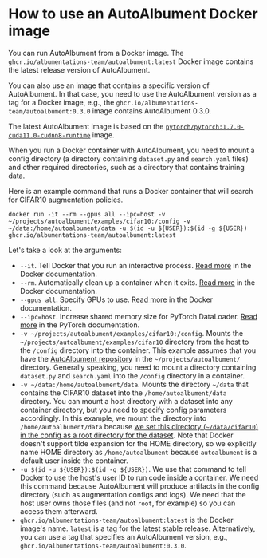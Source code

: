 # How to use an AutoAlbument Docker image

You can run AutoAlbument from a Docker image. The `ghcr.io/albumentations-team/autoalbument:latest` Docker image contains the latest release version of AutoAlbument.

You can also use an image that contains a specific version of AutoAlbument. In that case, you need to use the AutoAlbument version as a tag for a Docker image, e.g., the `ghcr.io/albumentations-team/autoalbument:0.3.0` image contains AutoAlbument 0.3.0.

The latest AutoAlbument image is based on the [`pytorch/pytorch:1.7.0-cuda11.0-cudnn8-runtime`](https://hub.docker.com/layers/pytorch/pytorch/1.7.0-cuda11.0-cudnn8-runtime/images/sha256-9cffbe6c391a0dbfa2a305be24b9707f87595e832b444c2bde52f0ea183192f1?context=explore) image.

When you run a Docker container with AutoAlbument, you need to mount a config directory (a directory containing `dataset.py` and `search.yaml` files) and other required directories, such as a directory that contains training data.

Here is an example command that runs a Docker container that will search for CIFAR10 augmentation policies.

`docker run -it --rm --gpus all --ipc=host -v ~/projects/autoalbument/examples/cifar10:/config -v ~/data:/home/autoalbument/data -u $(id -u ${USER}):$(id -g ${USER}) ghcr.io/albumentations-team/autoalbument:latest`

Let's take a look at the arguments:

- `--it`. Tell Docker that you run an interactive process. [Read more](https://docs.docker.com/engine/reference/run/#foreground) in the Docker documentation.
- `--rm`. Automatically clean up a container when it exits. [Read more](https://docs.docker.com/engine/reference/run/#clean-up---rm) in the Docker documentation.
- `--gpus all`. Specify GPUs to use. [Read more](https://docs.docker.com/engine/reference/commandline/run/#access-an-nvidia-gpu) in the Docker documentation.
- `--ipc=host`. Increase shared memory size for PyTorch DataLoader. [Read more](https://github.com/pytorch/pytorch#using-pre-built-images
) in the PyTorch documentation.
- `-v ~/projects/autoalbument/examples/cifar10:/config`. Mounts the `~/projects/autoalbument/examples/cifar10` directory from the host to the `/config` directory into the container. This example assumes that you have the [AutoAlbument repository](https://github.com/albumentations-team/autoalbument) in the `~/projects/autoalbument/` directory. Generally speaking, you need to mount a directory containing `dataset.py` and `search.yaml` into the `/config` directory in a container.
- `-v ~/data:/home/autoalbument/data`. Mounts the directory `~/data` that contains the CIFAR10 dataset into the `/home/autoalbument/data` directory. You can mount a host directory with a dataset into any container directory, but you need to specify config parameters accordingly. In this example, we mount the directory into `/home/autoalbument/data` because [we set this directory (`~/data/cifar10`) in the config as a root directory for the dataset](https://github.com/albumentations-team/autoalbument/blob/master/examples/cifar10/search.yaml#L91). Note that Docker doesn't support tilde expansion for the HOME directory, so we explicitly name HOME directory as `/home/autoalbument` because `autoalbument` is a default user inside the container.
- `-u $(id -u ${USER}):$(id -g ${USER})`. We use that command to tell Docker to use the host's user ID to run code inside a container. We need this command because AutoAlbument will produce artifacts in the config directory (such as augmentation configs and logs). We need that the host user owns those files (and not `root`, for example) so you can access them afterward.
- `ghcr.io/albumentations-team/autoalbument:latest` is the Docker image's name. `latest` is a tag for the latest stable release. Alternatively, you can use a tag that specifies an AutoAlbument version, e.g., `ghcr.io/albumentations-team/autoalbument:0.3.0`.
